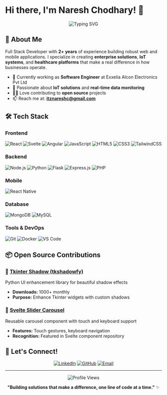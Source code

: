 # Hi there, I'm Naresh Chodhary! 👋

<div align="center">
  <img src="https://readme-typing-svg.herokuapp.com?font=Fira+Code&pause=1000&color=2196F3&center=true&vCenter=true&width=435&lines=Full+Stack+Developer;2%2B+Years+of+Experience;React+%7C+Node.js+%7C+Python;Building+Enterprise+Solutions" alt="Typing SVG" />
</div>

## 🚀 About Me

Full Stack Developer with **2+ years** of experience building robust web and mobile applications. I specialize in creating **enterprise solutions**, **IoT systems**, and **healthcare platforms** that make a real difference in how businesses operate.

- 🔭 Currently working as **Software Engineer** at Exxelia Alcon Electronics Pvt Ltd
- 🌱 Passionate about **IoT solutions** and **real-time data monitoring**
- 👨‍💻 Love contributing to **open source** projects
- 📫 Reach me at: **itznareshc@gmail.com**

## 🛠️ Tech Stack

### Frontend
![React](https://img.shields.io/badge/React-20232A?style=for-the-badge&logo=react&logoColor=61DAFB)
![Svelte](https://img.shields.io/badge/Svelte-4A4A55?style=for-the-badge&logo=svelte&logoColor=FF3E00)
![Angular](https://img.shields.io/badge/Angular-DD0031?style=for-the-badge&logo=angular&logoColor=white)
![JavaScript](https://img.shields.io/badge/JavaScript-F7DF1E?style=for-the-badge&logo=javascript&logoColor=black)
![HTML5](https://img.shields.io/badge/HTML5-E34F26?style=for-the-badge&logo=html5&logoColor=white)
![CSS3](https://img.shields.io/badge/CSS3-1572B6?style=for-the-badge&logo=css3&logoColor=white)
![TailwindCSS](https://img.shields.io/badge/Tailwind_CSS-38B2AC?style=for-the-badge&logo=tailwind-css&logoColor=white)

### Backend
![Node.js](https://img.shields.io/badge/Node.js-43853D?style=for-the-badge&logo=node.js&logoColor=white)
![Python](https://img.shields.io/badge/Python-3776AB?style=for-the-badge&logo=python&logoColor=white)
![Flask](https://img.shields.io/badge/Flask-000000?style=for-the-badge&logo=flask&logoColor=white)
![Express.js](https://img.shields.io/badge/Express.js-404D59?style=for-the-badge)
![PHP](https://img.shields.io/badge/PHP-777BB4?style=for-the-badge&logo=php&logoColor=white)

### Mobile
![React Native](https://img.shields.io/badge/React_Native-20232A?style=for-the-badge&logo=react&logoColor=61DAFB)

### Database
![MongoDB](https://img.shields.io/badge/MongoDB-4EA94B?style=for-the-badge&logo=mongodb&logoColor=white)
![MySQL](https://img.shields.io/badge/MySQL-00000F?style=for-the-badge&logo=mysql&logoColor=white)

### Tools & DevOps
![Git](https://img.shields.io/badge/Git-F05032?style=for-the-badge&logo=git&logoColor=white)
![Docker](https://img.shields.io/badge/Docker-2496ED?style=for-the-badge&logo=docker&logoColor=white)
![VS Code](https://img.shields.io/badge/VS_Code-007ACC?style=for-the-badge&logo=visual-studio-code&logoColor=white)


## 📦 Open Source Contributions

### 🎨 [Tkinter Shadow (tkshadowfy)](https://pypi.org/project/tkshadowfy/)
Python UI enhancement library for beautiful shadow effects
- **Downloads:** 1000+ monthly
- **Purpose:** Enhance Tkinter widgets with custom shadows

### 🎠 [Svelte Slider Carousel](https://www.npmjs.com/package/svelte-flex-slider)
Reusable carousel component with touch and keyboard support
- **Features:** Touch gestures, keyboard navigation
- **Recognition:** Featured in Svelte component repository

## 🤝 Let's Connect!

<div align="center">
  
[![LinkedIn](https://img.shields.io/badge/LinkedIn-0077B5?style=for-the-badge&logo=linkedin&logoColor=white)](https://www.linkedin.com/in/nakxa/)
[![GitHub](https://img.shields.io/badge/GitHub-100000?style=for-the-badge&logo=github&logoColor=white)](https://github.com/Nakxa)
[![Email](https://img.shields.io/badge/Email-D14836?style=for-the-badge&logo=gmail&logoColor=white)](mailto:itznareshc@gmail.com)

</div>

---

<div align="center">
  <img src="https://komarev.com/ghpvc/?username=Nakxa&color=blueviolet&style=flat-square&label=Profile+Views" alt="Profile Views" />
</div>

<div align="center">
  
**"Building solutions that make a difference, one line of code at a time."** ✨

</div>
